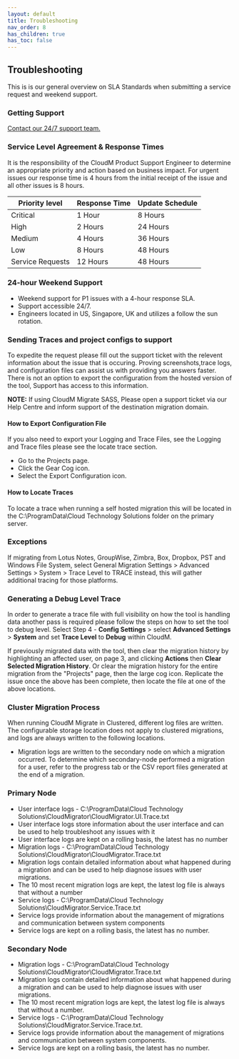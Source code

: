 ```yaml
---
layout: default
title: Troubleshooting
nav_order: 8
has_children: true
has_toc: false
---
```


## Troubleshooting

This is is our general overview on SLA Standards when submitting a service request and weekend support. 

### Getting Support
<a href="https://support.cloudm.io/hc/en-us/requests/new">Contact our 24/7 support team.</a>

### Service Level Agreement & Response Times

It is the responsibility of the CloudM Product Support Engineer to determine an appropriate priority and action based on business impact. 
For urgent issues our response time is 4 hours from the initial receipt of the issue and all other issues is 8 hours.

| Priority level | Response Time| Update Schedule |
| --- | --- | --- |
| Critical | 1 Hour |  8 Hours |
| High | 2 Hours |  24 Hours |
| Medium | 4 Hours |  36 Hours |
| Low| 8 Hours |  48 Hours |
| Service Requests | 12 Hours |  48 Hours |

### 24-hour Weekend Support 

-  Weekend support for P1 issues with a 4-hour response SLA.
-  Support accessible 24/7. 
-  Engineers located in US, Singapore, UK and utilizes a follow the sun rotation.

### Sending Traces and project configs to support

To expedite the request please fill out the support ticket with the relevent information about the issue that is occuring. Proving screenshots,trace logs, and configuration files can assist us with providing you answers faster. There is not an option to export the configuration from the hosted version of the tool, Support has access to this information.

**NOTE:**  If using CloudM Migrate SASS, Please open a support ticket via our Help Centre and inform support of the destination migration domain.

#### How to Export Configuration File 

If you also need to export your Logging and Trace Files, see the Logging and Trace files please see the locate trace section. 

- Go to the Projects page.
- Click the Gear Cog icon.
- Select the Export Configuration icon.
 
#### How to Locate Traces 

To locate a trace when running a self hosted migration this will be located in the C:\ProgramData\Cloud Technology Solutions folder on the primary server.

### Exceptions 

If migrating from Lotus Notes, GroupWise, Zimbra, Box, Dropbox, PST and Windows File System, select General Migration Settings > Advanced Settings > System > Trace Level to TRACE instead, this will gather additional tracing for those platforms.

### Generating a Debug Level Trace

In order to generate a trace file with full visibility on how the tool is handling data another pass is required please follow the steps on how to set the tool to debug level.  Select Step 4 - **Config Settings** > select **Advanced Settings** > **System** and set **Trace Level** to **Debug**  within CloudM.

If previously migrated data with the tool, then clear the migration history by highlighting an affected user, on page 3, and clicking **Actions** then **Clear Selected Migration History**. Or clear the migration history for the entire migration from the "Projects" page, then the large cog icon.
Replicate the issue once the above has been complete, then locate the file at one of the above locations.

### Cluster Migration Process 

When running CloudM Migrate in Clustered, different log files are written. The configurable storage location does not apply to clustered migrations, and logs are always written to the following locations.

- Migration logs are written to the secondary node on which a migration occurred. To determine which secondary-node performed a migration for a user, refer to the progress tab or the CSV report files generated at the end of a migration.
 

### Primary Node

- User interface logs - C:\ProgramData\Cloud Technology Solutions\CloudMigrator\CloudMigrator.UI.Trace.txt
- User interface logs store information about the user interface and can be used to help troubleshoot any issues with it
- User interface logs are kept on a rolling basis, the latest has no number
- Migration logs - C:\ProgramData\Cloud Technology Solutions\CloudMigrator\CloudMigrator.Trace.txt
- Migration logs contain detailed information about what happened during a migration and can be used to help diagnose issues with user migrations.
- The 10 most recent migration logs are kept, the latest log file is always that without a number
- Service logs - C:\ProgramData\Cloud Technology Solutions\CloudMigrator.Service.Trace.txt
- Service logs provide information about the management of migrations and communication between system components
- Service logs are kept on a rolling basis, the latest has no number.

### Secondary Node 

- Migration logs - C:\ProgramData\Cloud Technology Solutions\CloudMigrator\CloudMigrator.Trace.txt
- Migration logs contain detailed information about what happened during a migration and can be used to help diagnose issues with user migrations.
- The 10 most recent migration logs are kept, the latest log file is always that without a number.
- Service logs - C:\ProgramData\Cloud Technology Solutions\CloudMigrator.Service.Trace.txt.
- Service logs provide information about the management of migrations and communication between system components.
- Service logs are kept on a rolling basis, the latest has no number.
 

